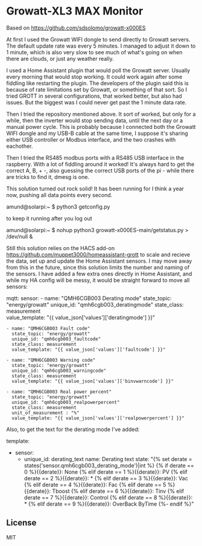 # Growatt-XL3 MAX Monitor

Based on https://github.com/sdsolomo/growatt-x000ES

At first I used the Growatt WIFI dongle to send directly to Growatt servers. The default update rate was every 5 minutes. I managed to adjust it down to 1 minute, which is also very slow to see much of what's going on when there are clouds, or just any weather really.

I used a Home Assistant plugin that would poll the Growatt server. Usually every morning that would stop working. It could work again after some fiddling like restarting the plugin. The developers of the plugin said this is because of rate limitations set by Growatt, or something of that sort. So I tried GROTT in several configurations, that worked better, but also had issues. But the biggest was I could never get past the 1 minute data rate.

Then I tried the repository mentioned above. It sort of worked, but only for a while, then the inverter would stop sending data, until the next day or a manual power cycle. This is probably because I connected both the Growatt WIFI dongle and my USB-B cable at the same time, I suppose it's sharing either USB controller or Modbus interface, and the two crashes with eachother.

Then I tried the RS485 modbus ports with a RS485 USB interface in the raspberry. With a lot of fiddling around it worked! It's always hard to get the correct A, B, + -, also guessing the correct USB ports of the pi - while there are tricks to find it, dmesg is one.

This solution turned out rock solid! It has been running for I think a year now, pushing all data points every second.


amund@solarpi:~ $ python3 getconfig.py 

to keep it running after you log out

amund@solarpi:~ $ nohup python3 growatt-x000ES-main/getstatus.py > /dev/null &


Still this solution relies on the HACS add-on https://github.com/muppet3000/homeassistant-grott to scale and recieve the data, set up and update the Home Assistant sensors. I may move away from this in the future, since this solution limits the number and naming of the sensors. I have added a few extra ones directly in Home Assistant, and while my HA config will be messy, it would be straight forward to move all sensors:

mqtt:
  sensor:
    - name: "QMH6CGB003 Derating mode"
      state_topic: "energy/growatt"
      unique_id: "qmh6cgb003_deratingmode"
      state_class: measurement    
      value_template: "{{ value_json['values']['deratingmode'] }}"

    - name: "QMH6CGB003 Fault code"
      state_topic: "energy/growatt"
      unique_id: "qmh6cgb003_faultcode"
      state_class: measurement    
      value_template: "{{ value_json['values']['faultcode'] }}"

    - name: "QMH6CGB003 Warning code"
      state_topic: "energy/growatt"
      unique_id: "qmh6cgb003_warningcode"
      state_class: measurement    
      value_template: "{{ value_json['values']['binvwarncode'] }}"

    - name: "QMH6CGB003 Real power percent"
      state_topic: "energy/growatt"
      unique_id: "qmh6cgb003_realpowerpercent"
      state_class: measurement
      unit_of_measurement : "%"   
      value_template: "{{ value_json['values']['realpowerpercent'] }}"




Also, to get the text for the derating mode I've added:

template:
  - sensor:
      - unique_id: derating_text
        name: Derating text
        state: "{% set derate = states('sensor.qmh6cgb003_derating_mode')|int %}
        {% if derate == 0 %}{{derate}}: None
        {% elif derate == 1 %}{{derate}}: PV
        {% elif derate == 2 %}{{derate}}: *
        {% elif derate == 3 %}{{derate}}: Vac
        {% elif derate == 4 %}{{derate}}: Fac
        {% elif derate == 5 %}{{derate}}: Tboost
        {% elif derate == 6 %}{{derate}}: Tinv
        {% elif derate == 7 %}{{derate}}: Control
        {% elif derate == 8 %}{{derate}}: *
        {% elif derate == 9 %}{{derate}}: OverBack ByTime
        {%- endif %}"





## License

MIT
